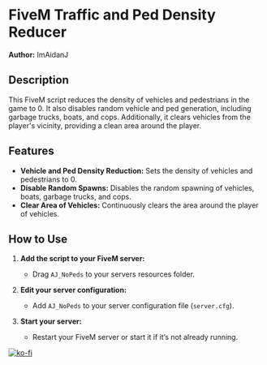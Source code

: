 # FiveM Traffic and Ped Density Reducer

**Author:** ImAidanJ

## Description

This FiveM script reduces the density of vehicles and pedestrians in the game to 0. It also disables random vehicle and ped generation, including garbage trucks, boats, and cops. Additionally, it clears vehicles from the player's vicinity, providing a clean area around the player.

## Features

- **Vehicle and Ped Density Reduction:** Sets the density of vehicles and pedestrians to 0.
- **Disable Random Spawns:** Disables the random spawning of vehicles, boats, garbage trucks, and cops.
- **Clear Area of Vehicles:** Continuously clears the area around the player of vehicles.

## How to Use

1. **Add the script to your FiveM server:**
   - Drag `AJ_NoPeds` to your servers resources folder.

3. **Edit your server configuration:**
   - Add `AJ_NoPeds` to your server configuration file (`server.cfg`).

4. **Start your server:**
   - Restart your FiveM server or start it if it’s not already running.
   
[![ko-fi](https://ko-fi.com/img/githubbutton_sm.svg)](https://ko-fi.com/S6S310DONO)
